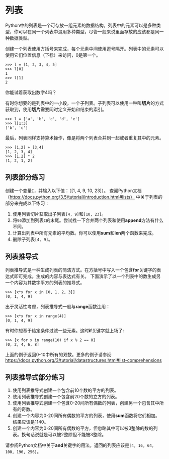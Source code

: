 # 列表

Python中的列表是一个可存放一组元素的数据结构。列表中的元素可以是多种类型，你可以在同一个列表中混用多种类型，尽管一般来说里面存放的应该都是同一种数据类型。

创建一个列表使用方括号来完成，每个元素中间使用逗号隔开。列表中的元素可以使用它们位置信息（下标）来访问，0是第一个。
```
>>> l = [1, 2, 3, 4, 5]
>>> l[0]
1
>>> l[1]
2
```
你能试着获取出数字4吗？

有时你想要的是列表中的一小段，一个子列表。子列表可以使用一种叫**切片**的方式获取到，使用**切片**需要同时定义开始和结束的索引。
```
>>> l = ['a', 'b', 'c', 'd', 'e']
>>> l[1:3]
['b', 'c']
```
最后，列表同样支持算术操作，像是将两个列表合并到一起或者重复其中的元素。
```
>>> [1,2] + [3,4]
[1, 2, 3, 4]
>>> [1,2] * 2
[1, 2, 1, 2]
```

## 列表部分练习

创建一个变量`I`，并输入以下值：（[1, 4, 9, 10, 23]）。
查阅Python文档（https://docs.python.org/3.5/tutorial/introduction.html#lists） 中关于列表的部分来完成以下练习：

1. 使用列表切片获取出子列表`[4, 9]`和`[10, 23]`。
2. 将`90`添加到列表`I`的末尾。尝试找一下合并两个列表和使用**append**方法有什么不同。
3. 计算出列表中所有元素的平均数。你可以使用**sum**和**len**两个函数来完成。
4. 删除子列表`[4, 9]`。

## 列表推导式
列表推导式是一种生成列表的简洁方式。在方括号中写入一个包含**for**关键字的表达式即可完成。生成的内容与表达式有关。
下面演示了以一个列表中的数生成另一个内容为其数字平方的列表的推导式。
```
>>> [x*x for x in [0, 1, 2, 3]]
[0, 1, 4, 9]
```
出于灵活性考虑，列表推导式一般与**range**函数连用：
```
>>> [x*x for x in range(4)]
[0, 1, 4, 9]
```
有时你想基于给定条件过滤一些元素。这时**if**关键字就上场了:
```
>>> [x for x in range(10) if x % 2 == 0]
[0, 2, 4, 6, 8]
```
上面的例子返回0-10中所有的双数。更多的例子请参阅 https://docs.python.org/3/tutorial/datastructures.html#list-comprehensions

## 列表推导式部分练习

1. 使用列表推导式创建一个包含前10个数的平方的列表。
2. 使用列表推导式创建一个包含前20个数的立方的列表。
3. 使用列表推导式创建一个包含0-20间所有偶数的列表，创建另一个包含其中所有的奇数。
4. 创建一个内容为0-20间所有偶数的平方的列表，使用**sum**函数将它们相加。结果应该是1140。
5. 创建一个内容为0-20间所有偶数的平方，但忽略其中可以被3整除的数的列表。换句话说就是可以被2整除但不能被3整除。

请参阅Python文档中关于**and**关键字的用法。返回的列表应该是`[4, 16, 64, 100, 196, 256]`。

